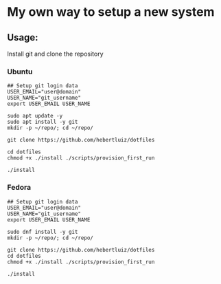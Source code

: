 # My own way to setup a new system

## Usage: 

Install git and clone the repository

### Ubuntu

```shell
## Setup git login data
USER_EMAIL="user@domain"
USER_NAME="git_username"
export USER_EMAIL USER_NAME

sudo apt update -y
sudo apt install -y git
mkdir -p ~/repo/; cd ~/repo/

git clone https://github.com/hebertluiz/dotfiles

cd dotfiles
chmod +x ./install ./scripts/provision_first_run

./install

```

### Fedora

```shell
## Setup git login data
USER_EMAIL="user@domain"
USER_NAME="git_username"
export USER_EMAIL USER_NAME

sudo dnf install -y git
mkdir -p ~/repo/; cd ~/repo/

git clone https://github.com/hebertluiz/dotfiles
cd dotfiles
chmod +x ./install ./scripts/provision_first_run

./install

```